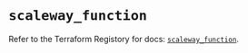 # `scaleway_function`

Refer to the Terraform Registory for docs: [`scaleway_function`](https://registry.terraform.io/providers/scaleway/scaleway/2.21.0/docs/resources/function).

